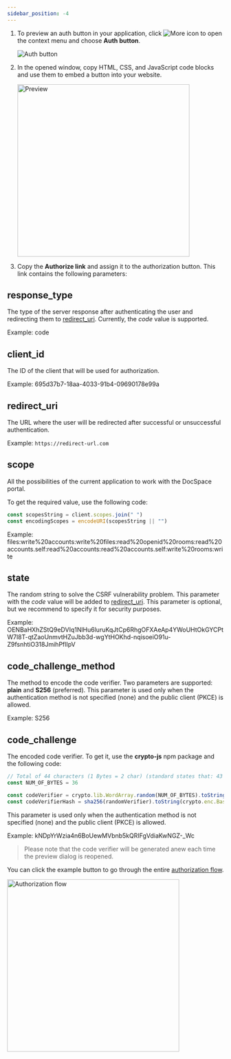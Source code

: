 ```yaml
---
sidebar_position: -4
---
```


1. To preview an auth button in your application, click ![More icon](/assets/images/docspace/more-icon.png) to open the context menu and choose **Auth button**.

   ![Auth button](/assets/images/docspace/auth-button.png)

2. In the opened window, copy HTML, CSS, and JavaScript code blocks and use them to embed a button into your website.

    <img alt="Preview" src="/assets/images/docspace/preview.png" width="400px" />

3. Copy the **Authorize link** and assign it to the authorization button. This link contains the following parameters:

## response_type

The type of the server response after authenticating the user and redirecting them to [redirect_uri](#redirect_uri). Currently, the *code* value is supported.

Example: code

## client_id

The ID of the client that will be used for authorization.

Example: 695d37b7-18aa-4033-91b4-09690178e99a

## redirect_uri

The URL where the user will be redirected after successful or unsuccessful authentication.

Example: `https://redirect-url.com`

## scope

All the possibilities of the current application to work with the DocSpace portal.

To get the required value, use the following code:

``` ts
const scopesString = client.scopes.join(" ")
const encodingScopes = encodeURI(scopesString || "")
```

Example: files:write%20accounts:write%20files:read%20openid%20rooms:read%20accounts.self:read%20accounts:read%20accounts.self:write%20rooms:write

## state

The random string to solve the CSRF vulnerability problem. This parameter with the *code* value will be added to [redirect_uri](#redirect_uri). This parameter is optional, but we recommend to specify it for security purposes.

Example: OENBaHXhZStQ9eDVIq1NlHu6luruKqJtCp6RhgOFXAeAp4YWoUHtOkGYCPtW7l8T-qtZaoUnmvtHZuJbb3d-wgYtHOKhd-nqisoeiO91u-Z9fsnhtiO318JmihPflIpV

## code_challenge_method

The method to encode the code verifier. Two parameters are supported: **plain** and **S256** (preferred). This parameter is used only when the authentication method is not specified (none) and the public client (PKCE) is allowed.

Example: S256

## code_challenge

The encoded code verifier. To get it, use the **crypto-js** npm package and the following code:

``` ts
// Total of 44 characters (1 Bytes = 2 char) (standard states that: 43 chars <= //verifier <= 128 chars)
const NUM_OF_BYTES = 36

const codeVerifier = crypto.lib.WordArray.random(NUM_OF_BYTES).toString()
const codeVerifierHash = sha256(randomVerifier).toString(crypto.enc.Base64)
```

This parameter is used only when the authentication method is not specified (none) and the public client (PKCE) is allowed.

Example: kNDpYrWzia4n6BoUewMVbnb5kQRIFgVdiaKwNGZ-_Wc

> Please note that the code verifier will be generated anew each time the preview dialog is reopened.

You can click the example button to go through the entire [authorization flow](./Authorization%20Flow.md).

<img alt="Authorization flow" src="/assets/images/docspace/authorization-flow.png" width="400px" />
